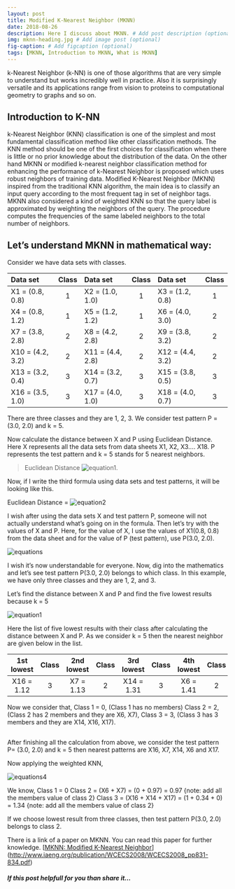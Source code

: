 ```yaml
---
layout: post
title: Modified K-Nearest Neighbor (MKNN)
date: 2018-08-26 
description: Here I discuss about MKNN. # Add post description (optional)
img: mknn-heading.jpg # Add image post (optional)
fig-caption: # Add figcaption (optional)
tags: [MKNN, Introduction to MKNN, What is MKNN]
---
```


k-Nearest Neighbor (k-NN) is one of those algorithms that are very simple to understand but works incredibly well in practice. Also it is surprisingly versatile and its applications range from vision to proteins to computational geometry to graphs and so on.

## Introduction to K-NN
k-Nearest Neighbor (KNN) classification is one of the simplest and most fundamental classification method like other classification methods. The KNN method should be one of the first choices for classification when there is little or no prior knowledge about the distribution of the data. On the other hand MKNN or modified k-nearest neighbor classification method for enhancing the performance of k-Nearest Neighbor is proposed which uses robust neighbors of training data. Modified K-Nearest Neighbor (MKNN) inspired from the traditional KNN algorithm, the main idea is to classify an input query according to the most frequent tag in set of neighbor tags. MKNN also considered a kind of weighted KNN so that the query label is approximated by weighting the neighbors of the query. The procedure computes the frequencies of the same labeled neighbors to the total number of neighbors.

## Let’s understand MKNN in mathematical way:

Consider we have data sets with classes.

| Data set | Class | Data set | Class	| Data set | Class |
| :------- | :---: | :------- | :---: | :------- | :---: |
| X1 = (0.8, 0.8) |	1	| X2 = (1.0, 1.0) | 1 | X3 = (1.2, 0.8) | 1 |
| X4 = (0.8, 1.2) |	1	| X5 = (1.2, 1.2) | 1 | X6 = (4.0, 3.0)	| 2 |
| X7 = (3.8, 2.8) | 2	| X8 = (4.2, 2.8) | 2 | X9 = (3.8, 3.2)	| 2 |
| X10 = (4.2, 3.2) | 2 | X11 = (4.4, 2.8) | 2 | X12 = (4.4, 3.2) | 2 |
| X13 = (3.2, 0.4) | 3 | X14 = (3.2, 0.7) | 3 | X15 = (3.8, 0.5) | 3 |
| X16 = (3.5, 1.0) | 3 | X17 = (4.0, 1.0) | 3 | X18 = (4.0, 0.7) | 3 |

There are three classes and they are 1, 2, 3. We consider test pattern P = (3.0, 2.0) and k = 5.

Now calculate the distance between X and P using Euclidean Distance. Here X represents all the data sets from data sheets X1, X2, X3…. X18. P represents the test pattern and k = 5 stands for 5 nearest neighbors.

> Euclidean Distance ![equation1]({{site.baseurl}}/assets/img/mknnimg/mknne1.PNG).

Now, if I write the third formula using data sets and test patterns, it will be looking like this.

Euclidean Distance = ![equation2]({{site.baseurl}}/assets/img/mknnimg/mknne2.PNG)


I wish after using the data sets X and test pattern P, someone will not actually understand what’s going on in the formula. Then let’s try with the values of X and P. Here, for the value of X, I use the values of X1(0.8, 0.8) from the data sheet and for the value of P (test pattern), use P(3.0, 2.0).

![equations]({{site.baseurl}}/assets/img/mknnimg/mknne3.PNG)

I wish it’s now understandable for everyone. Now, dig into the mathematics and let’s see test pattern P(3.0, 2.0) belongs to which class. In this example, we have only three classes and they are 1, 2, and 3.

Let’s find the distance between X and P and find the five lowest results because k = 5

![equation1]({{site.baseurl}}/assets/img/mknnimg/mknne6.PNG)

Here the list of five lowest results with their class after calculating the distance between X and P. As we consider k = 5 then the nearest neighbor are given below in the list.

| 1st lowest | Class| 2nd lowest | Class | 3rd lowest | Class | 4th lowest | Class | 5th lowest | Class |
|:---------: | :--: | :--------: | :---: | :--------: | :---: | :--------: | :---: | :--------: | :---: |
| X16 = 1.12 | 3 | X7 = 1.13 | 2 | X14 = 1.31 | 3 | X6 = 1.41 | 2 | X17 = 1.41 | 3 |

Now we consider that, 
Class 1 = 0, (Class 1 has no members)
Class 2 = 2, (Class 2 has 2 members and they are X6, X7), 
Class 3 = 3, (Class 3 has 3 members and they are X14, X16, X17). 

##
After finishing all the calculation from above, we consider the test pattern P= (3.0, 2.0) and k = 5 then nearest patterns are X16, X7, X14, X6 and X17.

Now applying the weighted KNN,

![equations4]({{site.baseurl}}/assets/img/mknnimg/mknne4.PNG)

We know,
Class 1 = 0 
Class 2 = (X6 + X7) = (0 + 0.97) = 0.97 {note: add all the members value of class 2} 
Class 3 = (X16 + X14 + X17) = (1 + 0.34 + 0) = 1.34 {note: add all the members value of class 2}

If we choose lowest result from three classes, then test pattern P(3.0, 2.0) belongs to class 2.

There is a link of a paper on MKNN. You can read this paper for further knowledge. 
[[MKNN: Modified K-Nearest Neighbor](http://www.iaeng.org/publication/WCECS2008/WCECS2008_pp831-834.pdf)](http://www.iaeng.org/publication/WCECS2008/WCECS2008_pp831-834.pdf)

##### If this post helpfull for you than share it... 
